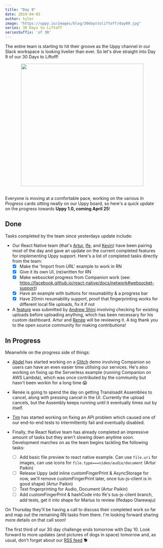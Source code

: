 ```yaml
---
title: "Day 9"
date: 2019-04-03
author: tyler
image: "https://uppy.io/images/blog/30daystoliftoff/day09.jpg"
series: 30 Days to Liftoff
seriesSuffix: 'of 30'
---
```


The entire team is starting to hit their groove as the Uppy channel in our Slack workspace is looking livelier than ever. So let's dive straight into Day 9 of our 30 Days to Liftoff!

<center><img width="400" src="/images/blog/30daystoliftoff/day09.jpg"><br /><br /></center>

Everyone is moving at a comfortable pace, working on the various *In Progress* cards sitting neatly on our Uppy board, so here's a quick update on the progress towards **Uppy 1.0, coming April 25**!


## Done

Tasks completed by the team since yesterdays update include:

- Our React Native team (that's [Artur](https://github.com/arturi), [Ife](https://github.com/ifedapoolarewaju), and [Kevin](https://github.com/kvz)) have been pairing most of the day and gave an update on the current completed features for implementing Uppy support. Here's a list of completed tasks directly from the team:
    - [x] Make the 'Import from URL' example to work in RN
    - [x] Give it its own UI, (re)written for RN
    - [x] Make websocket progress from Companion work (see: https://facebook.github.io/react-native/docs/network#websocket-support)
    - [x] Have an example with buttons for resumability & a progress bar
    - [x] Have 20min resumability support, proof that fingerprinting works for different local file uploads, fix it if not

- A [feature](https://github.com/transloadit/uppy/pull/1367) was submitted by [Andrew Shini](https://github.com/superandrew213) involving checking for existing uploads before uploading anything, which has been necessary for his custom dashboard. Artur and [Renée](https://github.com/goto-bus-stop) will be reviewing it. A big thank you to the open source community for making contributions!

## In Progress

Meanwhile on the progress side of things:

- [Abdel](https://github.com/Kiloreux) has started working on a [Glitch](https://glitch.com/) demo involving Companion so users can have an even easier time utilising our services. He's also working on fixing up the Serverless example (running Companion on AWS Lambda), which was once contributed by the community but hasn't been workin for a long time :scream:

- Renée is going to spend the day on getting Transloadit Assemblies to cancel, along with pressing cancel in the UI. Currently the upload cancels, but the Assembly keeps running until it eventually times out by itself.

- [Tim](https://github.com/tim-kos) has started working on fixing an API problem which caused one of our end-to-end tests to intermittently fail and eventually disabled. 

- Finally, the React Native team has already completed an impressive amount of tasks but they aren't slowing down anytime soon. Development marches on as the team begins tackling the following tasks:
    - [ ] Add basic file preview to react native example. Can use `file.uri` for images, can use icons for `file.type===video/audio/document` (Artur Paikin)
    - [ ] Release Uppy (add inline customFingerPrint & AsyncStorage for now, we'll remove customFingerPrint later, once tus-js-client is in good shape) (Artur Paikin)
    - [ ] Test fingerprinting for Audio, Document (Artur Paikin)
    - [ ] Add customFingerPrint & hashCode into Ife's tus-js-client branch, add tests, get it into shape for Marius to review (Ifedapo Olarewaju)

On Thursday they'll be having a call to discuss their completed work so far and map out the remaining RN tasks from there. I'm looking forward sharing more details on that call soon!

The first third of our 30 day challenge ends tomorrow with Day 10. Look forward to more updates (and pictures of dogs in space) tomorrow and, as usual, don't forget about our [RSS feed](https://uppy.io/atom.xml) :dog2: